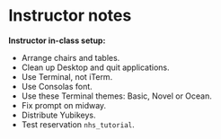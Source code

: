 # Instructor notes

**Instructor in-class setup:**

+ Arrange chairs and tables.
+ Clean up Desktop and quit applications.
+ Use Terminal, not iTerm.
+ Use Consolas font.
+ Use these Terminal themes: Basic, Novel or Ocean.
+ Fix prompt on midway.
+ Distribute Yubikeys.
+ Test reservation `nhs_tutorial`.
